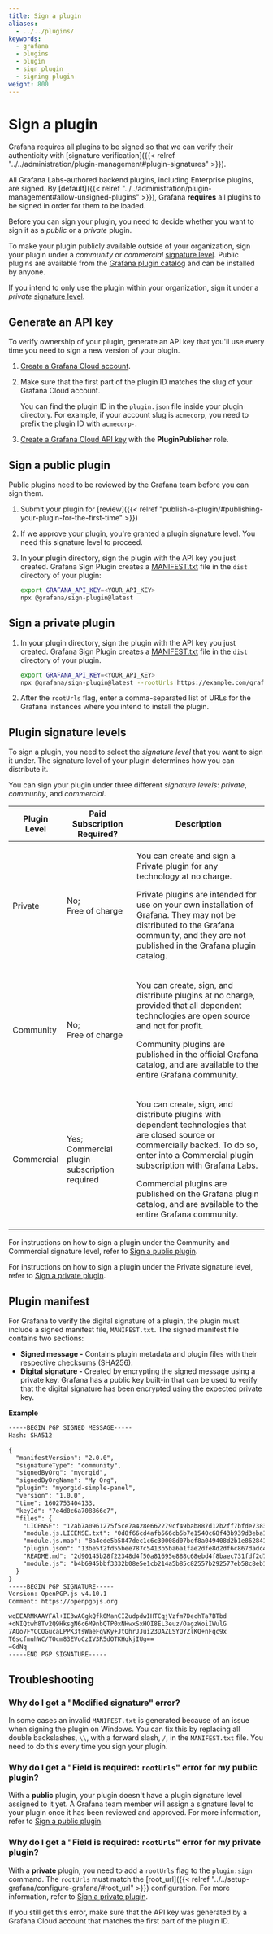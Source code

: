 ```yaml
---
title: Sign a plugin
aliases:
  - ../../plugins/
keywords: 
  - grafana
  - plugins
  - plugin
  - sign plugin
  - signing plugin
weight: 800
---
```


# Sign a plugin

Grafana requires all plugins to be signed so that we can verify their authenticity with [signature verification]({{< relref "../../administration/plugin-management#plugin-signatures" >}}).

All Grafana Labs-authored backend plugins, including Enterprise plugins, are signed. By [default]({{< relref "../../administration/plugin-management#allow-unsigned-plugins" >}}), Grafana **requires** all plugins to be signed in order for them to be loaded.

Before you can sign your plugin, you need to decide whether you want to sign it as a _public_ or a _private_ plugin.

To make your plugin publicly available outside of your organization, sign your plugin under a _community_ or _commercial_ [signature level](#plugin-signature-levels). Public plugins are available from the [Grafana plugin catalog](https://grafana.com/plugins) and can be installed by anyone.

If you intend to only use the plugin within your organization, sign it under a _private_ [signature level](#plugin-signature-levels).

## Generate an API key

To verify ownership of your plugin, generate an API key that you'll use every time you need to sign a new version of your plugin.

1. [Create a Grafana Cloud account](https://grafana.com/signup).

1. Make sure that the first part of the plugin ID matches the slug of your Grafana Cloud account.

   You can find the plugin ID in the `plugin.json` file inside your plugin directory. For example, if your account slug is `acmecorp`, you need to prefix the plugin ID with `acmecorp-`.

1. [Create a Grafana Cloud API key](https://grafana.com/docs/grafana-cloud/reference/create-api-key/) with the **PluginPublisher** role.

## Sign a public plugin

Public plugins need to be reviewed by the Grafana team before you can sign them.

1. Submit your plugin for [review]({{< relref "publish-a-plugin/#publishing-your-plugin-for-the-first-time" >}})
1. If we approve your plugin, you're granted a plugin signature level. You need this signature level to proceed.
1. In your plugin directory, sign the plugin with the API key you just created. Grafana Sign Plugin creates a [MANIFEST.txt](#plugin-manifest) file in the `dist` directory of your plugin:

   ```bash
   export GRAFANA_API_KEY=<YOUR_API_KEY>
   npx @grafana/sign-plugin@latest
   ```

## Sign a private plugin

1. In your plugin directory, sign the plugin with the API key you just created. Grafana Sign Plugin creates a [MANIFEST.txt](#plugin-manifest) file in the `dist` directory of your plugin.

   ```bash
   export GRAFANA_API_KEY=<YOUR_API_KEY>
   npx @grafana/sign-plugin@latest --rootUrls https://example.com/grafana
   ```

1. After the `rootUrls` flag, enter a comma-separated list of URLs for the Grafana instances where you intend to install the plugin.

## Plugin signature levels

To sign a plugin, you need to select the _signature level_ that you want to sign it under. The signature level of your plugin determines how you can distribute it.

You can sign your plugin under three different _signature levels_: _private_, _community_, and _commercial_.

| **Plugin Level** | **Paid Subscription Required?**                 | **Description**                                                                                                                                                                                                                                                                                                                  |
| ---------------- | ----------------------------------------------- | -------------------------------------------------------------------------------------------------------------------------------------------------------------------------------------------------------------------------------------------------------------------------------------------------------------------------------- |
| Private          | No;<br>Free of charge                           | <p>You can create and sign a Private plugin for any technology at no charge.</p><p>Private plugins are intended for use on your own installation of Grafana. They may not be distributed to the Grafana community, and they are not published in the Grafana plugin catalog.</p>                                                 |
| Community        | No;<br>Free of charge                           | <p>You can create, sign, and distribute plugins at no charge, provided that all dependent technologies are open source and not for profit.</p><p>Community plugins are published in the official Grafana catalog, and are available to the entire Grafana community.</p>                                                         |
| Commercial       | Yes;<br>Commercial plugin subscription required | <p>You can create, sign, and distribute plugins with dependent technologies that are closed source or commercially backed. To do so, enter into a Commercial plugin subscription with Grafana Labs.</p><p>Commercial plugins are published on the Grafana plugin catalog, and are available to the entire Grafana community.</p> |

For instructions on how to sign a plugin under the Community and Commercial signature level, refer to [Sign a public plugin](#sign-a-public-plugin).

For instructions on how to sign a plugin under the Private signature level, refer to [Sign a private plugin](#sign-a-private-plugin).

## Plugin manifest

For Grafana to verify the digital signature of a plugin, the plugin must include a signed manifest file, `MANIFEST.txt`. The signed manifest file contains two sections:

- **Signed message -** Contains plugin metadata and plugin files with their respective checksums (SHA256).
- **Digital signature -** Created by encrypting the signed message using a private key. Grafana has a public key built-in that can be used to verify that the digital signature has been encrypted using the expected private key.

**Example**

```txt
-----BEGIN PGP SIGNED MESSAGE-----
Hash: SHA512

{
  "manifestVersion": "2.0.0",
  "signatureType": "community",
  "signedByOrg": "myorgid",
  "signedByOrgName": "My Org",
  "plugin": "myorgid-simple-panel",
  "version": "1.0.0",
  "time": 1602753404133,
  "keyId": "7e4d0c6a708866e7",
  "files": {
    "LICENSE": "12ab7a0961275f5ce7a428e662279cf49bab887d12b2ff7bfde738346178c28c",
    "module.js.LICENSE.txt": "0d8f66cd4afb566cb5b7e1540c68f43b939d3eba12ace290f18abc4f4cb53ed0",
    "module.js.map": "8a4ede5b5847dec1c6c30008d07bef8a049408d2b1e862841e30357f82e0fa19",
    "plugin.json": "13be5f2fd55bee787c5413b5ba6a1fae2dfe8d2df6c867dadc4657b98f821f90",
    "README.md": "2d90145b28f22348d4f50a81695e888c68ebd4f8baec731fdf2d79c8b187a27f",
    "module.js": "b4b6945bbf3332b08e5e1cb214a5b85c82557b292577eb58c8eb1703bc8e4577"
  }
}
-----BEGIN PGP SIGNATURE-----
Version: OpenPGP.js v4.10.1
Comment: https://openpgpjs.org

wqEEARMKAAYFAl+IE3wACgkQfk0ManCIZudpdwIHTCqjVzfm7DechTa7BTbd
+dNIQtwh8Tv2Q9HksgN6c6M9nbQTP0xNHwxSxHOI8EL3euz/OagzWoiIWulG
7AQo7FYCCQGucaLPPK3tsWaeFqVKy+JtQhrJJui23DAZLSYQYZlKQ+nFqc9x
T6scfmuhWC/TOcm83EVoCzIV3R5dOTKHqkjIUg==
=GdNq
-----END PGP SIGNATURE-----
```

## Troubleshooting

### Why do I get a "Modified signature" error?

In some cases an invalid `MANIFEST.txt` is generated because of an issue when signing the plugin on Windows. You can fix this by replacing all double backslashes, `\\`, with a forward slash, `/`, in the `MANIFEST.txt` file. You need to do this every time you sign your plugin.

### Why do I get a "Field is required: `rootUrls`" error for my public plugin?

With a **public** plugin, your plugin doesn't have a plugin signature level assigned to it yet. A Grafana team member will assign a signature level to your plugin once it has been reviewed and approved. For more information, refer to [Sign a public plugin](#sign-a-public-plugin).

### Why do I get a "Field is required: `rootUrls`" error for my private plugin?

With a **private** plugin, you need to add a `rootUrls` flag to the `plugin:sign` command. The `rootUrls` must match the [root_url]({{< relref "../../setup-grafana/configure-grafana/#root_url" >}}) configuration. For more information, refer to [Sign a private plugin](#sign-a-private-plugin).

If you still get this error, make sure that the API key was generated by a Grafana Cloud account that matches the first part of the plugin ID.
